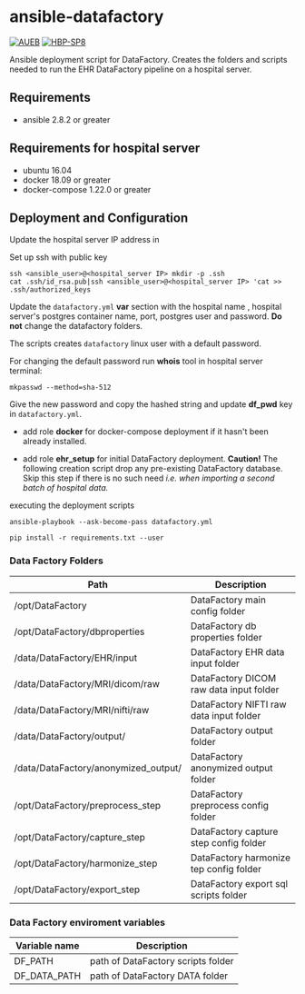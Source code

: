 # ansible-datafactory

[![AUEB](https://img.shields.io/badge/AUEB-RC-red.svg)](http://rc.aueb.gr/el/static/home) [![HBP-SP8](https://img.shields.io/badge/HBP-SP8-magenta.svg)](https://www.humanbrainproject.eu/en/follow-hbp/news/category/sp8-medical-informatics-platform/)

Ansible deployment script for DataFactory. Creates the folders and scripts needed to run the EHR DataFactory pipeline on a hospital server.

## Requirements

- ansible 2.8.2 or greater

## Requirements for hospital server

- ubuntu 16.04
- docker 18.09 or greater
- docker-compose 1.22.0 or greater

## Deployment and Configuration


Update the hospital server IP address in 

Set up ssh with public key 

```shell
ssh <ansible_user>@<hospital_server IP> mkdir -p .ssh 
cat .ssh/id_rsa.pub|ssh <ansible_user>@<hospital_server IP> 'cat >> .ssh/authorized_keys 
```

Update the `datafactory.yml` **var** section with the hospital name , hospital server's postgres container name, port, postgres user and password.  **Do not** change the datafactory folders. 

The scripts creates `datafactory` linux user with a default password.


For changing the default password run **whois** tool in hospital server terminal:

```shell
mkpasswd --method=sha-512
```

Give the new password and copy the hashed string and update **df_pwd** key in `datafactory.yml`.

- add role **docker** for docker-compose deployment if it hasn't been already installed.

- add role **ehr_setup** for initial DataFactory deployment.
**Caution!** The following creation script drop any pre-existing DataFactory database. Skip this step if there is no such need *i.e. when importing a second batch of hospital data.*

executing the deployment scripts

```shell
ansible-playbook --ask-become-pass datafactory.yml 
```

```shell
pip install -r requirements.txt --user
```


### Data Factory Folders


| Path                                     | Description                              |
| ---------------------------------------- | ---------------------------------------- |
| /opt/DataFactory                         | DataFactory main config folder           |
| /opt/DataFactory/dbproperties            | DataFactory db properties folder         |
| /data/DataFactory/EHR/input              | DataFactory EHR data input folder        |
| /data/DataFactory/MRI/dicom/raw          | DataFactory DICOM raw data input folder  |
| /data/DataFactory/MRI/nifti/raw          | DataFactory NIFTI raw data input folder  |
| /data/DataFactory/output/                | DataFactory output folder                |
| /data/DataFactory/anonymized_output/     | DataFactory anonymized output folder     |
| /opt/DataFactory/preprocess_step         | DataFactory preprocess config folder     |
| /opt/DataFactory/capture_step            | DataFactory capture step config folder   |
| /opt/DataFactory/harmonize_step          | DataFactory harmonize tep config folder  |
| /opt/DataFactory/export_step             | DataFactory export sql scripts folder    |


### Data Factory enviroment variables

| Variable name            | Description                                    |
| ------------------------ | ---------------------------------------------- |
| DF_PATH                  | path of DataFactory scripts folder             |
| DF_DATA_PATH             | path of DataFactory DATA folder                |
